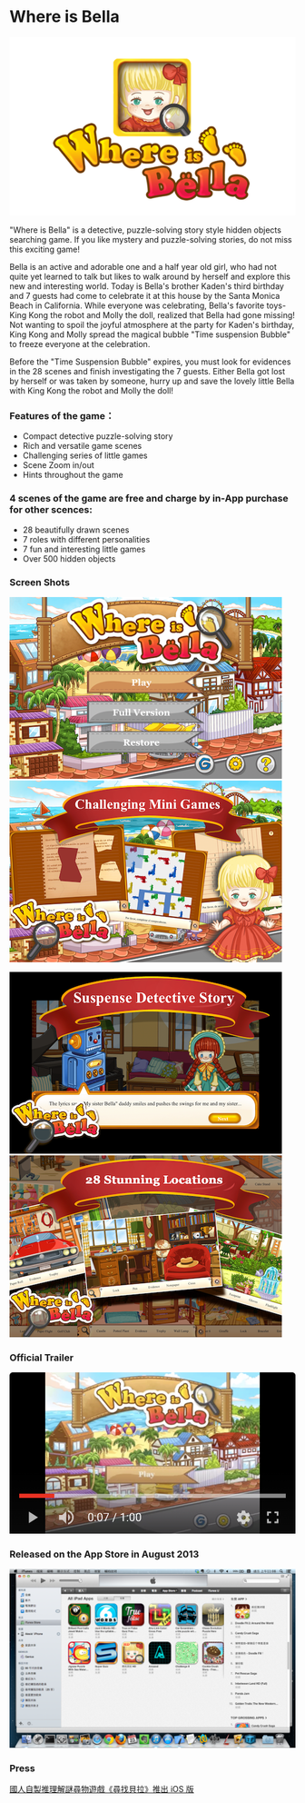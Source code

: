 # Where is Bella

![Image](/docs/images/title1.png)

"Where is Bella" is a detective, puzzle-solving story style hidden objects searching game. If you like mystery and puzzle-solving stories, do not miss this exciting game!

Bella is an active and adorable one and a half year old girl, who had not quite yet learned to talk but likes to walk around by herself and explore this new and interesting world. Today is Bella's brother Kaden's third birthday and 7 guests had come to celebrate it at this house by the Santa Monica Beach in California. While everyone was celebrating, Bella's favorite toys- King Kong the robot and Molly the doll, realized that Bella had gone missing! Not wanting to spoil the joyful atmosphere at the party for Kaden's birthday, King Kong and Molly spread the magical bubble "Time suspension Bubble" to freeze everyone at the celebration.

Before the "Time Suspension Bubble" expires, you must look for evidences in the 28 scenes and finish investigating the 7 guests. Either Bella got lost by herself or was taken by someone, hurry up and save the lovely little Bella with King Kong the robot and Molly the doll!


### Features of the game：
- Compact detective puzzle-solving story
- Rich and versatile game scenes
- Challenging series of little games
- Scene Zoom in/out 
- Hints throughout the game


### 4 scenes of the game are free and charge by in-App purchase for other scences:
- 28 beautifully drawn scenes
- 7 roles with different personalities
- 7 fun and interesting little games
- Over 500 hidden objects


### Screen Shots
![Image](/docs/images/screenshot_000.png) ![Image](/docs/images/screenshot_001.png)

![Image](/docs/images/screenshot_002.png) ![Image](/docs/images/screenshot_003.png)


### Official Trailer
[![Image](/docs/images/trailer.png)](https://youtu.be/c4bvWF0BhkY)


### Released on the App Store in August 2013
![Image](/docs/images/itunes.png)


### Press
[國人自製推理解謎尋物遊戲《尋找貝拉》推出 iOS 版](https://gnn.gamer.com.tw/detail.php?sn=84781)

